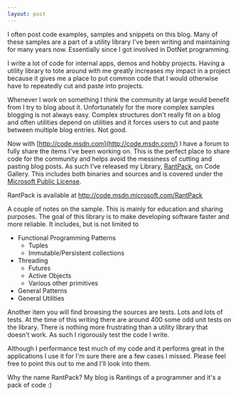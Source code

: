 ```yaml
---
layout: post
---
```

I often post code examples, samples and snippets on this blog.  Many of these samples are a part of a utility library I've been writing and maintaining for many years now.  Essentially since I got involved in DotNet programming.

I write a lot of code for internal apps, demos and hobby projects.  Having a utility library to tote around with me greatly increases my impact in a project because it gives me a place to put common code that I would otherwise have to repeatedly cut and paste into projects.  

Whenever I work on something I think the community at large would benefit from I try to blog about it.  Unfortunately for the more complex samples blogging is not always easy.  Complex structures don't really fit on a blog and often utilities depend on utilities and it forces users to cut and paste between multiple blog entries.  Not good.

Now with [http://code.msdn.com](http://code.msdn.com/) I have a forum to fully share the items I've been working on.  This is the perfect place to share code for the community and helps avoid the messiness of cutting and pasting blog posts.  As such I've released my Library, [RantPack](http://code.msdn.microsoft.com/RantPack), on Code Gallery.  This includes both binaries and sources and is covered under the [Microsoft Public License](http://code.msdn.microsoft.com/RantPack/Project/License.aspx).

RantPack is available at <http://code.msdn.microsoft.com/RantPack>

A couple of notes on the sample. This is mainly for education and sharing purposes.  The goal of this library is to make developing software faster and more reliable.  It includes, but is not limited to

  * Functional Programming Patterns
    * Tuples
    * Immutable/Persistent collections
  * Threading 
    * Futures
    * Active Objects
    * Various other primitives
  * General Patterns
  * General Utilities

Another item you will find browsing the sources are tests.  Lots and lots of tests.  At the time of this writing there are around 400 some odd unit tests on the library.  There is nothing more frustrating than a utility library that doesn't work.  As such I rigorously test the code I write.

Although I performance test much of my code and it performs great in the applications I use it for I'm sure there are a few cases I missed.  Please feel free to point this out to me and I'll look into them.

Why the name RantPack?  My blog is Rantings of a programmer and it's a pack of code :)

